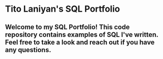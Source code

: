# Tito Laniyan's SQL Portfolio

## Welcome to my SQL Portfolio! This code repository contains examples of SQL I've written. Feel free to take a look and reach out if you have any questions.

